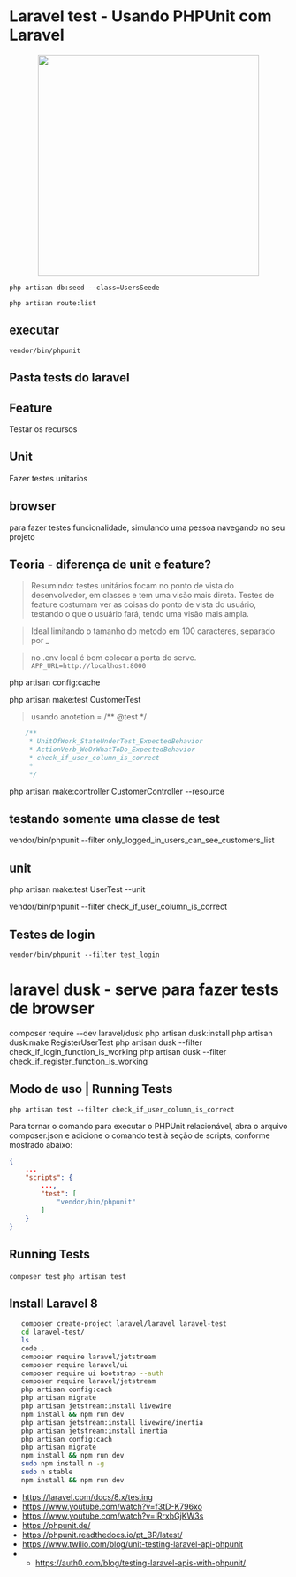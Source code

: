 # Laravel test - Usando PHPUnit com Laravel

<p align="center"><a href="https://laravel.com" target="_blank"><img src="https://raw.githubusercontent.com/laravel/art/master/logo-lockup/5%20SVG/2%20CMYK/1%20Full%20Color/laravel-logolockup-cmyk-red.svg" width="400"></a></p>

`php artisan db:seed --class=UsersSeede`

`php artisan route:list`

## executar 

`vendor/bin/phpunit`

## Pasta tests do laravel

## Feature
Testar os recursos

## Unit
Fazer testes unitarios

## browser
para fazer testes funcionalidade, simulando uma pessoa navegando no seu projeto

## Teoria - diferença de unit e feature?
> Resumindo: testes unitários focam no ponto de vista do desenvolvedor, em classes e tem uma visão mais direta. Testes de feature costumam ver as coisas do ponto de vista do usuário, testando o que o usuário fará, tendo uma visão mais ampla.

> Ideal limitando o tamanho do metodo em 100 caracteres, separado por _

> no .env local é bom colocar a porta do serve. 
`APP_URL=http://localhost:8000`

php artisan config:cache

php artisan make:test CustomerTest

> usando anotetion = /** @test */

```php
    /**
     * UnitOfWork_StateUnderTest_ExpectedBehavior
     * ActionVerb_WoOrWhatToDo_ExpectedBehavior
     * check_if_user_column_is_correct
     * 
     */
```

php artisan make:controller CustomerController --resource

## testando somente uma classe de test

vendor/bin/phpunit --filter only_logged_in_users_can_see_customers_list

## unit

php artisan make:test UserTest --unit

vendor/bin/phpunit --filter check_if_user_column_is_correct

## Testes de login

`vendor/bin/phpunit --filter test_login`

# laravel dusk - serve para fazer tests de browser
composer require --dev laravel/dusk
php artisan dusk:install
php artisan dusk:make RegisterUserTest
php artisan dusk --filter check_if_login_function_is_working
php artisan dusk --filter check_if_register_function_is_working

## Modo de uso | Running Tests
`php artisan test --filter check_if_user_column_is_correct`



Para tornar o comando para executar o PHPUnit relacionável, abra o arquivo composer.json e adicione o comando test à seção de scripts, conforme mostrado abaixo:

```json
{
    ...
    "scripts": {
        ...,
        "test": [
            "vendor/bin/phpunit"
        ]
    }
}
```

## Running Tests
`composer test`
`php artisan test`



## Install Laravel 8
```sh
   composer create-project laravel/laravel laravel-test
   cd laravel-test/
   ls
   code .
   composer require laravel/jetstream
   composer require laravel/ui
   composer require ui bootstrap --auth
   composer require laravel/jetstream
   php artisan config:cach
   php artisan migrate
   php artisan jetstream:install livewire
   npm install && npm run dev
   php artisan jetstream:install livewire/inertia
   php artisan jetstream:install inertia
   php artisan config:cach
   php artisan migrate
   npm install && npm run dev
   sudo npm install n -g
   sudo n stable
   npm install && npm run dev
```   

- https://laravel.com/docs/8.x/testing
- https://www.youtube.com/watch?v=f3tD-K796xo
- https://www.youtube.com/watch?v=IRrxbGjKW3s
- https://phpunit.de/
- https://phpunit.readthedocs.io/pt_BR/latest/
- https://www.twilio.com/blog/unit-testing-laravel-api-phpunit
- - https://auth0.com/blog/testing-laravel-apis-with-phpunit/